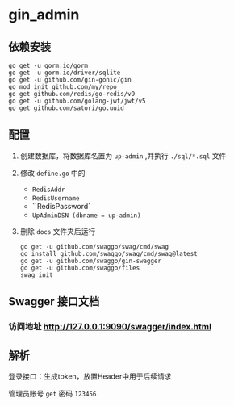 # gin_admin

## 依赖安装
```shell
go get -u gorm.io/gorm
go get -u gorm.io/driver/sqlite
go get -u github.com/gin-gonic/gin
go mod init github.com/my/repo
go get github.com/redis/go-redis/v9
go get -u github.com/golang-jwt/jwt/v5
go get github.com/satori/go.uuid
```



## 配置
1. 创建数据库，将数据库名置为 `up-admin` ,并执行 `./sql/*.sql` 文件
2. 修改 `define.go` 中的 
	- `RedisAddr` 
	- `RedisUsername`
	- ``RedisPassword`
	- `UpAdminDSN (dbname = up-admin)`
3. 删除 `docs` 文件夹后运行

	```shell 
	go get -u github.com/swaggo/swag/cmd/swag
	go install github.com/swaggo/swag/cmd/swag@latest
	go get -u github.com/swaggo/gin-swagger
	go get -u github.com/swaggo/files
	swag init
	```

	

## Swagger 接口文档

### 访问地址 http://127.0.0.1:9090/swagger/index.html



## 解析

登录接口：生成token，放置Header中用于后续请求

管理员账号 `get` 密码 `123456`

